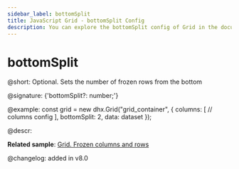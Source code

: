 ```yaml
---
sidebar_label: bottomSplit
title: JavaScript Grid - bottomSplit Config 
description: You can explore the bottomSplit config of Grid in the documentation of the DHTMLX JavaScript UI library. Browse developer guides and API reference, try out code examples and live demos, and download a free 30-day evaluation version of DHTMLX Suite 7.
---
```


# bottomSplit

@short: Optional. Sets the number of frozen rows from the bottom

@signature: {'bottomSplit?: number;'}

@example:
const grid = new dhx.Grid("grid_container", {
	columns: [
		// columns config
	],
	bottomSplit: 2,
	data: dataset
});

@descr:

**Related sample**: [Grid. Frozen columns and rows](https://snippet.dhtmlx.com/hcgl9nth)

@changelog: added in v8.0
